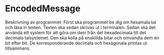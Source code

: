 # EncodedMessage

Beskrivning av programmet:
Först ska programmet be dig om hexamala tal och läsa in texten. Texten ska sedan skrivas ut i terminalen.
Sedan ska det använda ett system för att göra om dem från det hexadecimala till det decimala talsystemet. 
Den ska kolla på ensklilda bitar och omvandla dem en bit efter bit. De korresponderande decimala och hexagonala printas ut tillsammans.

